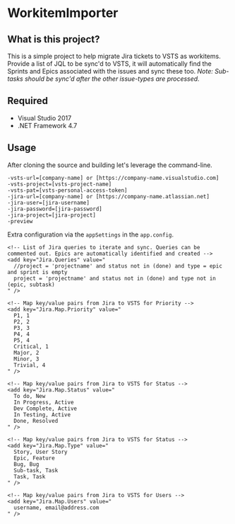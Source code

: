 # WorkitemImporter

## What is this project?

This is a simple project to help migrate Jira tickets to VSTS as workitems. Provide a list of JQL to be sync'd to VSTS, it will automatically find the Sprints and Epics associated with the issues and sync these too. _Note: Sub-tasks should be sync'd after the other issue-types are processed._

## Required

* Visual Studio 2017
* .NET Framework 4.7

## Usage

After cloning the source and building let's leverage the command-line. 

```
-vsts-url=[company-name] or [https://company-name.visualstudio.com]
-vsts-project=[vsts-project-name]
-vsts-pat=[vsts-personal-access-token] 
-jira-url=[company-name] or [https://company-name.atlassian.net] 
-jira-user=[jira-username] 
-jira-password=[jira-password] 
-jira-project=[jira-project]
-preview
```

Extra configuration via the `appSettings` in the `app.config`.

```
<!-- List of Jira queries to iterate and sync. Queries can be commented out. Epics are automatically identified and created -->
<add key="Jira.Queries" value="
  //project = 'projectname' and status not in (done) and type = epic and sprint is empty
  project = 'projectname' and status not in (done) and type not in (epic, subtask)
" />
```

```
<!-- Map key/value pairs from Jira to VSTS for Priority -->
<add key="Jira.Map.Priority" value="
  P1, 1
  P2, 2
  P3, 3
  P4, 4
  P5, 4
  Critical, 1
  Major, 2
  Minor, 3
  Trivial, 4
" />
```

``` 
<!-- Map key/value pairs from Jira to VSTS for Status -->
<add key="Jira.Map.Status" value="
  To do, New
  In Progress, Active
  Dev Complete, Active
  In Testing, Active
  Done, Resolved
" />
```

```
<!-- Map key/value pairs from Jira to VSTS for Status -->
<add key="Jira.Map.Type" value="
  Story, User Story
  Epic, Feature
  Bug, Bug
  Sub-task, Task
  Task, Task
" />
```

```
<!-- Map key/value pairs from Jira to VSTS for Users -->
<add key="Jira.Map.Users" value="
  username, email@address.com
" />
```